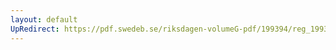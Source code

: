 ```yaml
---
layout: default
UpRedirect: https://pdf.swedeb.se/riksdagen-volumeG-pdf/199394/reg_199394/reg_199394_0039.pdf
---
```


